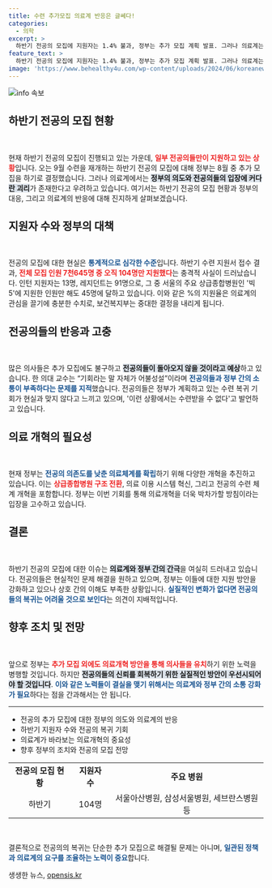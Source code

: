 ```yaml
---
title: 수련 추가모집 의료계 반응은 글쎄다!
categories:
  - 의학
excerpt: >
  하반기 전공의 모집에 지원자는 1.4% 불과, 정부는 추가 모집 계획 발표. 그러나 의료계는 기회가 아니다라며 전공의들이 돌아오지 않을 것이라 전망. 의료개혁에 박차를 가할 정부의 고민이 깊어지는데!
feature_text: >
  하반기 전공의 모집에 지원자는 1.4% 불과, 정부는 추가 모집 계획 발표. 그러나 의료계는 기회가 아니다라며 전공의들이 돌아오지 않을 것이라 전망. 의료개혁에 박차를 가할 정부의 고민이 깊어지는데!
image: 'https://www.behealthy4u.com/wp-content/uploads/2024/06/koreanews.jpg'
---
```


<p><img src="https://www.behealthy4u.com/wp-content/uploads/2024/06/koreanews.jpg" alt="info 속보" /></p>

<h2 data-ke-size="size26">하반기 전공의 모집 현황</h2>

<p data-ke-size="size16">&nbsp;</p>

<p>현재 하반기 전공의 모집이 진행되고 있는 가운데, <b><span style="color: #ee2323;">일부 전공의들만이 지원하고 있는 상황</span></b>입니다. 오는 9월 수련을 재개하는 하반기 전공의 모집에 대해 정부는 8월 중 추가 모집을 하기로 결정했습니다. 그러나 의료계에서는 <b><span style="background-color: #21538527;">정부의 의도와 전공의들의 입장에 커다란 괴리</span></b>가 존재한다고 우려하고 있습니다. 여기서는 하반기 전공의 모집 현황과 정부의 대응, 그리고 의료계의 반응에 대해 진지하게 살펴보겠습니다.</p>

<h2 data-ke-size="size26">지원자 수와 정부의 대책</h2>

<p data-ke-size="size16">&nbsp;</p>

<p>전공의 모집에 대한 현실은 <b><span style="color: #1a5490;">통계적으로 심각한 수준</span></b>입니다. 하반기 수련 지원서 접수 결과, <b><span style="color: #ee2323;">전체 모집 인원 7천645명 중 오직 104명만 지원했다</span></b>는 충격적 사실이 드러났습니다. 인턴 지원자는 13명, 레지던트는 91명으로, 그 중 서울의 주요 상급종합병원인 '빅5'에 지원한 인원만 해도 45명에 달하고 있습니다. 이와 같은 %의 지원율은 의료계의 관심을 끌기에 충분한 수치로, 보건복지부는 중대한 결정을 내리게 됩니다. </p>

<h2 data-ke-size="size26">전공의들의 반응과 고충</h2>

<p data-ke-size="size16">&nbsp;</p>

<p>많은 의사들은 추가 모집에도 불구하고 <b><span style="background-color: #21538527;">전공의들이 돌아오지 않을 것이라고 예상</span></b>하고 있습니다. 한 의대 교수는 “기회라는 말 자체가 어불성설”이라며 <b><span style="color: #1a5490;">전공의들과 정부 간의 소통이 부족하다는 문제를 지적</span></b>했습니다. 전공의들은 정부가 계획하고 있는 수련 복귀 기회가 현실과 맞지 않다고 느끼고 있으며, '이런 상황에서는 수련받을 수 없다'고 발언하고 있습니다.</p>

<h2 data-ke-size="size26">의료 개혁의 필요성</h2>

<p data-ke-size="size16">&nbsp;</p>

<p>현재 정부는 <b><span style="color: #1a5490;">전공의 의존도를 낮춘 의료체계를 확립</span></b>하기 위해 다양한 개혁을 추진하고 있습니다. 이는 <b><span style="color: #ee2323;">상급종합병원 구조 전환</span></b>, 의료 이용 시스템 혁신, 그리고 전공의 수련 체계 개혁을 포함합니다. 정부는 이번 기회를 통해 의료개혁을 더욱 박차가할 방침이라는 입장을 고수하고 있습니다. </p>

<h2 data-ke-size="size26">결론</h2>

<p data-ke-size="size16">&nbsp;</p>

<p>하반기 전공의 모집에 대한 이슈는 <b><span style="background-color: #21538527;">의료계와 정부 간의 간극</span></b>을 여실히 드러내고 있습니다. 전공의들은 현실적인 문제 해결을 원하고 있으며, 정부는 이들에 대한 지원 방안을 강화하고 있으나 상호 간의 이해도 부족한 상황입니다. <b><span style="color: #1a5490;">실질적인 변화가 없다면 전공의들의 복귀는 어려울 것으로 보인다</span></b>는 의견이 지배적입니다.</p>

<h2 data-ke-size="size26">향후 조치 및 전망</h2>

<p data-ke-size="size16">&nbsp;</p>

<p>앞으로 정부는 <b><span style="color: #ee2323;">추가 모집 외에도 의료개혁 방안을 통해 의사들을 유치</span></b>하기 위한 노력을 병행할 것입니다. 하지만 <b><span style="background-color: #21538527;">전공의들의 신뢰를 회복하기 위한 실질적인 방안이 우선시되어야 할 것입니다</span></b>. <b><span style="color: #1a5490;">이와 같은 노력들이 결실을 맺기 위해서는 의료계와 정부 간의 소통 강화가 필요</span></b>하다는 점을 간과해서는 안 됩니다. </p>

<hr />

<ul>
    <li>전공의 추가 모집에 대한 정부의 의도와 의료계의 반응</li>
    <li>하반기 지원자 수와 전공의 복귀 기회</li>
    <li>의료계가 바라보는 의료개혁의 중요성</li>
    <li>향후 정부의 조치와 전공의 모집 전망</li>
</ul>

<table>
    <tr>
        <td style="text-align: center; height: 17px;"><b>전공의 모집 현황</b></td>
        <td style="text-align: center; height: 17px;"><b>지원자 수</b></td>
        <td style="text-align: center; height: 17px;"><b>주요 병원</b></td>
    </tr>
    <tr>
        <td style="text-align: center; height: 17px;">하반기</td>
        <td style="text-align: center; height: 17px;">104명</td>
        <td style="text-align: center; height: 17px;">서울아산병원, 삼성서울병원, 세브란스병원 등</td>
    </tr>
</table>

<p data-ke-size="size16">&nbsp;</p> 

<p>결론적으로 전공의의 복귀는 단순한 추가 모집으로 해결될 문제는 아니며, <b><span style="color: #1a5490;">일관된 정책과 의료계의 요구를 조율하는 노력이 중요</span></b>합니다.</p>
생생한 뉴스, <a href="https://opensis.kr" rel="dofollow">opensis.kr</a>


